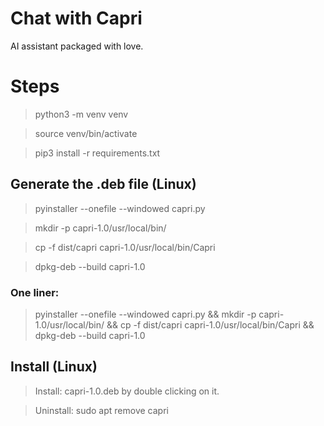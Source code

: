 # Chat with Capri

AI assistant packaged with love.



# Steps

> python3 -m venv venv

> source venv/bin/activate

> pip3 install -r requirements.txt



## Generate the .deb file (Linux)

> pyinstaller --onefile --windowed capri.py

> mkdir -p capri-1.0/usr/local/bin/

> cp -f dist/capri capri-1.0/usr/local/bin/Capri

> dpkg-deb --build capri-1.0



### One liner:
> pyinstaller --onefile --windowed capri.py && mkdir -p capri-1.0/usr/local/bin/ && cp -f dist/capri capri-1.0/usr/local/bin/Capri && dpkg-deb --build capri-1.0



## Install (Linux)

> Install: capri-1.0.deb by double clicking on it.

> Uninstall: sudo apt remove capri 

